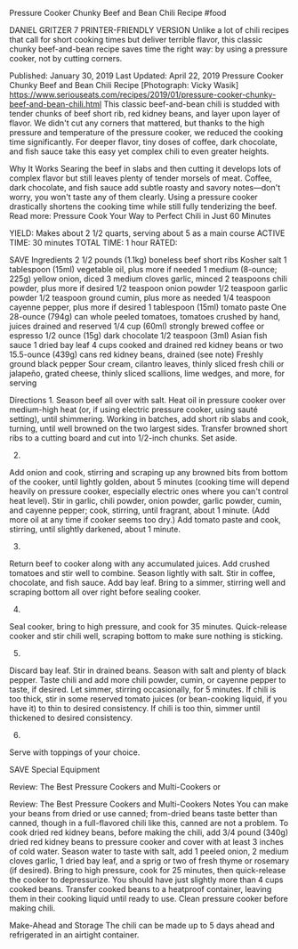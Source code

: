 Pressure Cooker Chunky Beef and Bean Chili Recipe
#food 

DANIEL GRITZER
7     PRINTER-FRIENDLY VERSION
Unlike a lot of chili recipes that call for short cooking times but deliver terrible flavor, this classic chunky beef-and-bean recipe saves time the right way: by using a pressure cooker, not by cutting corners.

Published: January 30, 2019 Last Updated: April 22, 2019
Pressure Cooker Chunky Beef and Bean Chili Recipe
[Photograph: Vicky Wasik]
https://www.seriouseats.com/recipes/2019/01/pressure-cooker-chunky-beef-and-bean-chili.html
This classic beef-and-bean chili is studded with tender chunks of beef short rib, red kidney beans, and layer upon layer of flavor. We didn't cut any corners that mattered, but thanks to the high pressure and temperature of the pressure cooker, we reduced the cooking time significantly. For deeper flavor, tiny doses of coffee, dark chocolate, and fish sauce take this easy yet complex chili to even greater heights.

Why It Works
Searing the beef in slabs and then cutting it develops lots of complex flavor but still leaves plenty of tender morsels of meat.
Coffee, dark chocolate, and fish sauce add subtle roasty and savory notes—don't worry, you won't taste any of them clearly.
Using a pressure cooker drastically shortens the cooking time while still fully tenderizing the beef.
Read more: Pressure Cook Your Way to Perfect Chili in Just 60 Minutes

YIELD:
Makes about 2 1/2 quarts, serving about 5 as a main course
ACTIVE TIME:
30 minutes
TOTAL TIME:
1 hour
RATED:
    
 SAVE
Ingredients
2 1/2 pounds (1.1kg) boneless beef short ribs
Kosher salt
1 tablespoon (15ml) vegetable oil, plus more if needed
1 medium (8-ounce; 225g) yellow onion, diced
3 medium cloves garlic, minced
2 teaspoons chili powder, plus more if desired
1/2 teaspoon onion powder
1/2 teaspoon garlic powder
1/2 teaspoon ground cumin, plus more as needed
1/4 teaspoon cayenne pepper, plus more if desired
1 tablespoon (15ml) tomato paste
One 28-ounce (794g) can whole peeled tomatoes, tomatoes crushed by hand, juices drained and reserved
1/4 cup (60ml) strongly brewed coffee or espresso
1/2 ounce (15g) dark chocolate
1/2 teaspoon (3ml) Asian fish sauce
1 dried bay leaf
4 cups cooked and drained red kidney beans or two 15.5-ounce (439g) cans red kidney beans, drained (see note)
Freshly ground black pepper
Sour cream, cilantro leaves, thinly sliced fresh chili or jalapeño, grated cheese, thinly sliced scallions, lime wedges, and more, for serving

Directions
1.
Season beef all over with salt. Heat oil in pressure cooker over medium-high heat (or, if using electric pressure cooker, using sauté setting), until shimmering. Working in batches, add short rib slabs and cook, turning, until well browned on the two largest sides. Transfer browned short ribs to a cutting board and cut into 1/2-inch chunks. Set aside.

2.
Add onion and cook, stirring and scraping up any browned bits from bottom of the cooker, until lightly golden, about 5 minutes (cooking time will depend heavily on pressure cooker, especially electric ones where you can't control heat level). Stir in garlic, chili powder, onion powder, garlic powder, cumin, and cayenne pepper; cook, stirring, until fragrant, about 1 minute. (Add more oil at any time if cooker seems too dry.) Add tomato paste and cook, stirring, until slightly darkened, about 1 minute.

3.
Return beef to cooker along with any accumulated juices. Add crushed tomatoes and stir well to combine. Season lightly with salt. Stir in coffee, chocolate, and fish sauce. Add bay leaf. Bring to a simmer, stirring well and scraping bottom all over right before sealing cooker.

4.
Seal cooker, bring to high pressure, and cook for 35 minutes. Quick-release cooker and stir chili well, scraping bottom to make sure nothing is sticking.

5.
Discard bay leaf. Stir in drained beans. Season with salt and plenty of black pepper. Taste chili and add more chili powder, cumin, or cayenne pepper to taste, if desired. Let simmer, stirring occasionally, for 5 minutes. If chili is too thick, stir in some reserved tomato juices (or bean-cooking liquid, if you have it) to thin to desired consistency. If chili is too thin, simmer until thickened to desired consistency.

6.
Serve with toppings of your choice.

 SAVE
Special Equipment

Review: The Best Pressure Cookers and Multi-Cookers
or

Review: The Best Pressure Cookers and Multi-Cookers
Notes
You can make your beans from dried or use canned; from-dried beans taste better than canned, though in a full-flavored chili like this, canned are not a problem. To cook dried red kidney beans, before making the chili, add 3/4 pound (340g) dried red kidney beans to pressure cooker and cover with at least 3 inches of cold water. Season water to taste with salt, add 1 peeled onion, 2 medium cloves garlic, 1 dried bay leaf, and a sprig or two of fresh thyme or rosemary (if desired). Bring to high pressure, cook for 25 minutes, then quick-release the cooker to depressurize. You should have just slightly more than 4 cups cooked beans. Transfer cooked beans to a heatproof container, leaving them in their cooking liquid until ready to use. Clean pressure cooker before making chili.

Make-Ahead and Storage
The chili can be made up to 5 days ahead and refrigerated in an airtight container.